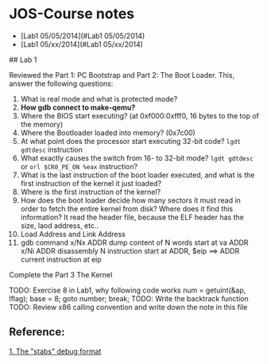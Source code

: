 JOS-Course notes
=========

- [Lab1 05/05/2014](#Lab1 05/05/2014)
- [Lab1 05/xx/2014](#Lab1 05/xx/2014)

<a name="lab1 05/05/2014" />
## Lab 1

Reviewed the Part 1: PC Bootstrap and Part 2: The Boot Loader. This, answer the following questions:

1. What is real mode and what is protected mode?
2. __How gdb connect to make-qemu?__
3. Where the BIOS start executing? (at 0xf000:0xfff0, 16 bytes to the top of the memory) 
4. Where the Bootloader loaded into memory? (0x7c00)
5. At what point does the processor start executing 32-bit code? `lgdt gdtdesc` instruction
6. What exactly causes the switch from 16- to 32-bit mode? `lgdt gdtdesc` or `orl $CR0_PE_ON %eax` instruction?
7. What is the last instruction of the boot loader executed, and what is the first instruction of the kernel it just loaded?
8. Where is the first instruction of the kernel?
9. How does the boot loader decide how many sectors it must read in order to fetch the entire kernel from disk? Where does it find this information? It read the header file, because the ELF header has the size, laod address, etc..
10. Load Address and Link Address
11. gdb command
  x/Nx ADDR dump content of N words start at va ADDR
  x/Ni ADDR disassembly N instruction start at ADDR, $eip ==> ADDR current instruction at eip

<a name="lab1 05/xx/2014" />
Complete the Part 3 The Kernel

TODO: Exercise 8 in Lab1, why following code works
    num = getuint(&ap, lflag);
    base = 8;
    goto number;
    break;
TODO: Write the backtrack function
TODO: Review x86 calling convention and write down the note in this file


Reference:
---
[1. The "stabs" debug format](#http://www.cs.utah.edu/dept/old/texinfo/gdb/stabs.html)
